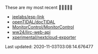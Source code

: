 These are my most recent 🌟🌟🌟🌟🌟

* [jeelabs/esp-link](https://github.com/jeelabs/esp-link)
* [openTIDAL/docTIDAL](https://github.com/openTIDAL/docTIDAL)
* [MonitorControl/MonitorControl](https://github.com/MonitorControl/MonitorControl)
* [ww24/lirc-web-api](https://github.com/ww24/lirc-web-api)
* [xperimental/nextcloud-exporter](https://github.com/xperimental/nextcloud-exporter)

Last updated: 2020-11-03T03:08:14.676477

